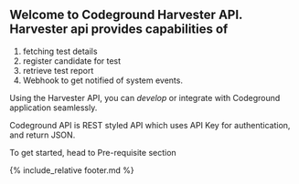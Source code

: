 
Welcome to Codeground Harvester API. Harvester api provides capabilities of 
---

1. fetching test details
2. register candidate for test 
3. retrieve test report
4. Webhook to get notified of system events.

Using the  Harvester API, you can *develop* or integrate with Codeground application seamlessly.

Codeground API is REST styled API which uses API Key for authentication, and return JSON.

To get started, head to Pre-requisite section


{% include_relative footer.md %}
